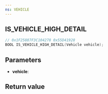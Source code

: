 ```yaml
---
ns: VEHICLE
---
```

## IS_VEHICLE_HIGH_DETAIL

```c
// 0x1F25887F3C104278 0x55D41928
BOOL IS_VEHICLE_HIGH_DETAIL(Vehicle vehicle);
```


## Parameters
* **vehicle**: 

## Return value
